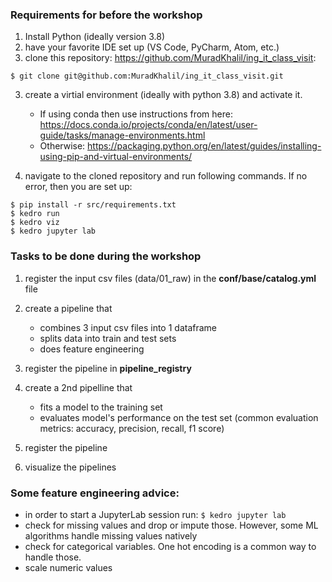 ### Requirements for before the workshop
1. Install Python (ideally version 3.8)
1. have your favorite IDE set up (VS Code, PyCharm, Atom, etc.)
2. clone this repository: https://github.com/MuradKhalil/ing_it_class_visit:
```
$ git clone git@github.com:MuradKhalil/ing_it_class_visit.git
```
3. create a virtial environment (ideally with python 3.8) and activate it.
   - If using conda then use instructions from here: https://docs.conda.io/projects/conda/en/latest/user-guide/tasks/manage-environments.html
   - Otherwise: https://packaging.python.org/en/latest/guides/installing-using-pip-and-virtual-environments/

4. navigate to the cloned repository and run following commands. If no error, then you are set up:
```
$ pip install -r src/requirements.txt
$ kedro run
$ kedro viz
$ kedro jupyter lab
```

### Tasks to be done during the workshop
1. register the input csv files (data/01_raw) in the **conf/base/catalog.yml** file

2. create a pipeline that
   - combines 3 input csv files into 1 dataframe
   - splits data into train and test sets
   - does feature engineering

3. register the pipeline in **pipeline_registry**

4. create a 2nd pipelline that
   - fits a model to the training set
   - evaluates model's performance on the test set (common evaluation metrics: accuracy, precision, recall, f1 score)

5. register the pipeline
6. visualize the pipelines

### Some feature engineering advice:
 - in order to start a JupyterLab session run: ```$ kedro jupyter lab```
 - check for missing values and drop or impute those. However, some ML algorithms handle missing values natively
 - check for categorical variables. One hot encoding is a common way to handle those.
 - scale numeric values

